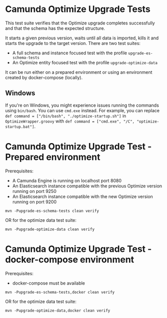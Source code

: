 # Camunda Optimize Upgrade Tests

This test suite verifies that the Optimize upgrade completes successfully and that the schema has the expected structure.

It starts a given previous version, waits until all data is imported, kills it and starts the upgrade to the target version.
There are two test suites:
- A full schema and instance focused test with the profile `upgrade-es-schema-tests`
- An Optimize entity focused test with the profile `upgrade-optimize-data`

It can be run either on a prepared environment or using an environment created by docker-compose (locally).

## Windows

If you're on Windows, you might experience issues running the commands using `bin/bash`. You can use `cmd.exe` instead.
For example, you can replace `def command = ["/bin/bash", "./optimize-startup.sh"]` in `OptimizeWrapper.groovy` with 
`def command = ["cmd.exe", "/C", "optimize-startup.bat"]`.

# Camunda Optimize Upgrade Test - Prepared environment

Prerequisites:
* A Camunda Engine is running on localhost port 8080
* An Elasticsearch instance compatible with the previous Optimize version running on port 9250
* An Elasticsearch instance compatible with the new Optimize version running on port 9200

```
mvn -Pupgrade-es-schema-tests clean verify
```

OR for the optimize data test suite:

```
mvn -Pupgrade-optimize-data clean verify
```


# Camunda Optimize Upgrade Test - docker-compose environment

Prerequisites:
* docker-compose must be available

```
mvn -Pupgrade-es-schema-tests,docker clean verify
```

OR for the optimize data test suite:

```
mvn -Pupgrade-optimize-data,docker clean verify
```
